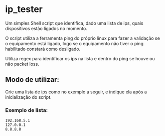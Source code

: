 # ip_tester

Um simples Shell script que identifica, dado uma lista de ips, quais dispositivos estão ligados no momento.

O script utiliza a ferramenta ping do próprio linux para fazer a validação se o equipamento está ligado, logo se o equipamento não tiver o ping habilitado constará como desligado.  

Utiliza regex para identificar os ips na lista e dentro do ping se houve ou não packet loss.

## Modo de utilizar:

Crie uma lista de ips como no exemplo a seguir, e indique ela após a inicialização do script.

### Exemplo de lista:
```
192.168.5.1  
127.0.0.1  
8.8.8.8  
``` 
